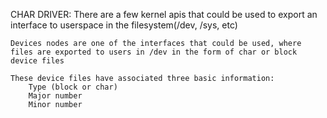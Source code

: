 
CHAR DRIVER:
    There are a few kernel apis that could be used to export an interface to userspace in the filesystem(/dev, /sys, etc)

    Devices nodes are one of the interfaces that could be used, where files are exported to users in /dev in the form of char or block device files

    These device files have associated three basic information:
        Type (block or char)
        Major number
        Minor number